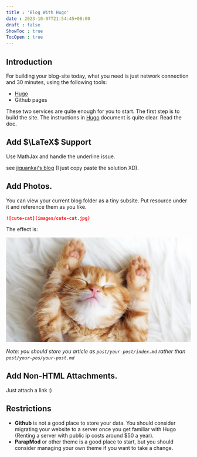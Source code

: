 ```yaml
---
title : 'Blog With Hugo'
date : 2023-10-07T21:54:45+08:00
draft : false
ShowToc : true
TocOpen : true
---
```


## Introduction

For building your blog-site today, what you need is just network connection and 30 minutes, using the following tools:

- [Hugo](https://gohugo.io)
- Github pages

These two services are quite enough for you to start. The first step is to build the site. The instructions in [Hugo](https://gohugo.io) document is quite clear. Read the doc.

## Add $\LaTeX$ Support

Use MathJax and handle the underline issue.

see [jiguankai's blog](https://jiguankai.cn/post/hugo_mathJax/) (I just copy paste the solution XD).

## Add Photos.

You can view your current blog folder as a tiny subsite. Put resource under it and reference them as you like.

```md
![cute-cat](images/cute-cat.jpg)
```

The effect is:

![cute-cat](images/cute-cat.jpg)

*Note: you should store you article as `post/your-post/index.md` rather than `post/your-pos/your-post.md`*

## Add Non-HTML Attachments.

Just attach a link :)

## Restrictions

- **Github** is not a good place to store your data. You should consider migrating your website to a server once you get familiar with Hugo (Renting a server with public ip costs around $50 a year).
- **ParapMod** or other theme is a good place to start, but you should consider managing your own theme if you want to take a change.


